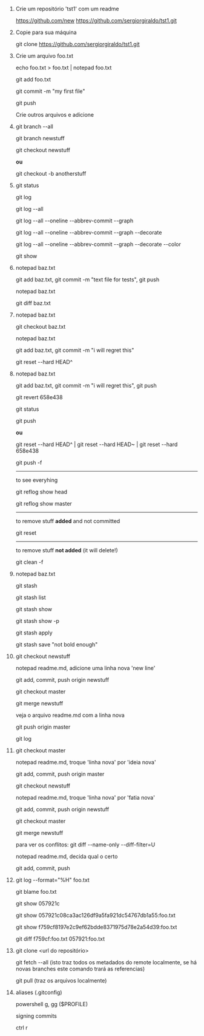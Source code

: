 1. Crie um repositório 'tst1' com um readme
    
    https://github.com/new
    https://github.com/sergiorgiraldo/tst1.git

2. Copie para sua máquina

    git clone https://github.com/sergiorgiraldo/tst1.git

3. Crie um arquivo foo.txt

    echo foo.txt > foo.txt | notepad foo.txt

    git add foo.txt

    git commit -m "my first file"

    git push

    Crie outros arquivos e adicione

4. git branch --all

    git branch newstuff

    git checkout newstuff

    **ou**

    git checkout -b anotherstuff

5. git status

    git log

    git log --all

    git log --all --oneline --abbrev-commit --graph

    git log --all --oneline --abbrev-commit --graph --decorate

    git log --all --oneline --abbrev-commit --graph  --decorate --color

    git show <commit id>

6. notepad baz.txt

    git add baz.txt, git commit -m "text file for tests", git push

    notepad baz.txt

    git diff baz.txt

 7. notepad baz.txt

    git checkout baz.txt

    notepad baz.txt

    git add baz.txt, git commit -m "i will regret this"

    git reset --hard HEAD^

8.  notepad baz.txt

    git add baz.txt, git commit -m "i will regret this", git push

    git revert 658e438 
    
    git status
    
    git push

    **ou**

    git reset --hard HEAD^ | git reset --hard HEAD~ | git reset --hard 658e438

    git push -f
    
    ---
    
    to see everyhing
    
    git reflog show head
    
    git reflog show master
    
    ---
    
    to remove stuff **added** and not committed
    
    git reset
    
    ---
    
    to remove stuff **not added** (it will delete!)
    
    git clean -f

9. notepad baz.txt

    git stash

    git stash list

    git stash show

    git stash show -p

    git stash apply

    git stash save "not bold enough"

10. git checkout newstuff

    notepad readme.md, adicione uma linha nova 'new line'

    git add, commit, push origin newstuff

    git checkout master

    git merge newstuff

    veja o arquivo readme.md com a linha nova

    git push origin master

    git log

11. git checkout master

    notepad readme.md, troque 'linha nova' por 'ideia nova'

    git add, commit, push origin master

    git checkout newstuff

    notepad readme.md, troque 'linha nova' por 'fatia nova'

    git add, commit, push origin newstuff

    git checkout master

    git merge newstuff

    para ver os conflitos: git diff --name-only --diff-filter=U

    notepad readme.md, decida qual o certo

    git add, commit, push

12. git log --format="%H" foo.txt

    git blame foo.txt

    git show 057921c

    git show 057921c08ca3ac126df9a5fa921dc54767db1a55:foo.txt

    git show f759cf8197e2c9ef62bdde8371975d78e2a54d39:foo.txt

    git diff f759cf:foo.txt 057921:foo.txt

13. git clone <url do repositório>

	git fetch --all (isto traz todos os metadados do remote localmente, se há novas branches este comando trará as referencias)

	git pull (traz os arquivos localmente)	

14. aliases (.gitconfig)

    powershell g, gg ($PROFILE)

    signing commits

    ctrl r